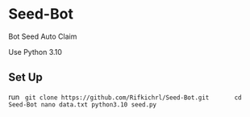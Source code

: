 # Seed-Bot
Bot Seed Auto Claim

Use Python 3.10



  ## Set Up


run `
    git clone https://github.com/Rifkichrl/Seed-Bot.git      
    cd Seed-Bot
    nano data.txt
    python3.10 seed.py`
